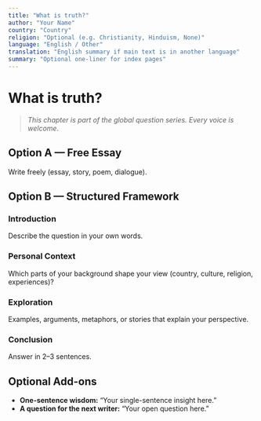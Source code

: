 ```yaml
---
title: "What is truth?"
author: "Your Name"
country: "Country"
religion: "Optional (e.g. Christianity, Hinduism, None)"
language: "English / Other"
translation: "English summary if main text is in another language"
summary: "Optional one-liner for index pages"
---
```


# What is truth?

> *This chapter is part of the global question series. Every voice is welcome.*

## Option A — Free Essay
Write freely (essay, story, poem, dialogue).

## Option B — Structured Framework
### Introduction
Describe the question in your own words.

### Personal Context
Which parts of your background shape your view (country, culture, religion, experiences)?

### Exploration
Examples, arguments, metaphors, or stories that explain your perspective.

### Conclusion
Answer in 2–3 sentences.

## Optional Add-ons
- **One-sentence wisdom:** “Your single-sentence insight here.”
- **A question for the next writer:** “Your open question here.”
